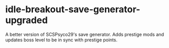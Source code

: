 # idle-breakout-save-generator-upgraded
A better version of SCSPsyco29's save generator. Adds prestige mods and updates boss level to be in sync with prestige points.
